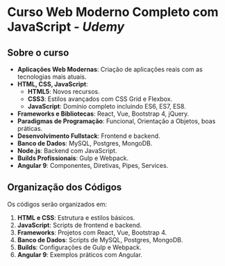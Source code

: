 # Curso Web Moderno Completo com JavaScript - _Udemy_

## Sobre o curso
- **Aplicações Web Modernas**: Criação de aplicações reais com as tecnologias mais atuais.
- **HTML, CSS, JavaScript**:
  - **HTML5**: Novos recursos.
  - **CSS3**: Estilos avançados com CSS Grid e Flexbox.
  - **JavaScript**: Domínio completo incluindo ES6, ES7, ES8.
- **Frameworks e Bibliotecas**: React, Vue, Bootstrap 4, jQuery.
- **Paradigmas de Programação**: Funcional, Orientação a Objetos, boas práticas.
- **Desenvolvimento Fullstack**: Frontend e backend.
- **Banco de Dados**: MySQL, Postgres, MongoDB.
- **Node.js**: Backend com JavaScript.
- **Builds Profissionais**: Gulp e Webpack.
- **Angular 9**: Componentes, Diretivas, Pipes, Services.

## Organização dos Códigos
Os códigos serão organizados em:
1. **HTML e CSS**: Estrutura e estilos básicos.
2. **JavaScript**: Scripts de frontend e backend.
3. **Frameworks**: Projetos com React, Vue, Bootstrap 4.
4. **Banco de Dados**: Scripts de MySQL, Postgres, MongoDB.
5. **Builds**: Configurações de Gulp e Webpack.
6. **Angular 9**: Exemplos práticos com Angular.

